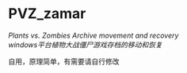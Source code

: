 # PVZ_zamar
*Plants vs. Zombies Archive movement and recovery*  
*windows平台植物大战僵尸游戏存档的移动和恢复*  

自用，原理简单，有需要请自行修改
